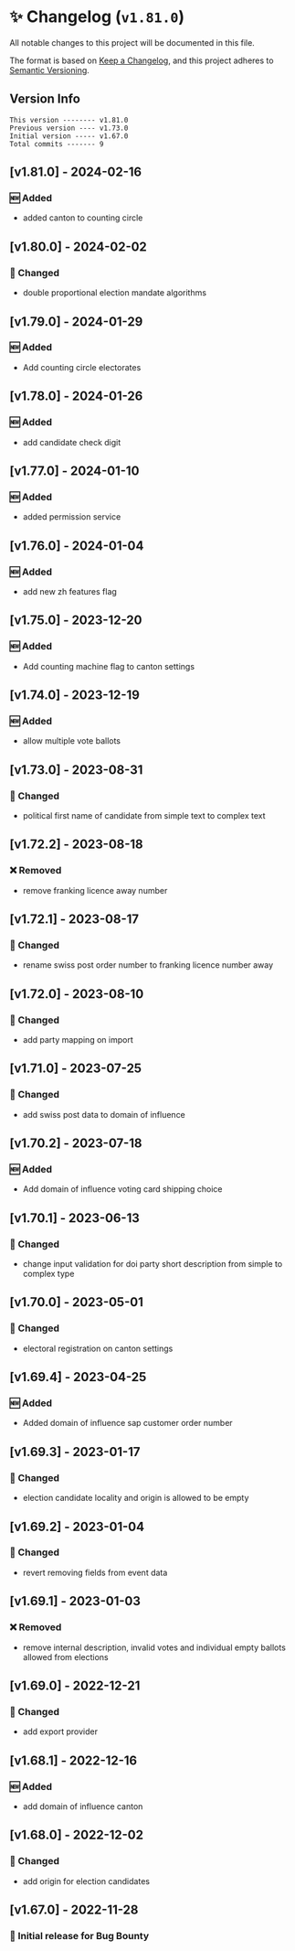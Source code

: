 # ✨ Changelog (`v1.81.0`)

All notable changes to this project will be documented in this file.

The format is based on [Keep a Changelog](https://keepachangelog.com/en/1.0.0/),
and this project adheres to [Semantic Versioning](https://semver.org/spec/v2.0.0.html).

## Version Info

```text
This version -------- v1.81.0
Previous version ---- v1.73.0
Initial version ----- v1.67.0
Total commits ------- 9
```

## [v1.81.0] - 2024-02-16

### :new: Added

- added canton to counting circle

## [v1.80.0] - 2024-02-02

### 🔄 Changed

- double proportional election mandate algorithms

## [v1.79.0] - 2024-01-29

### 🆕 Added

- Add counting circle electorates

## [v1.78.0] - 2024-01-26

### 🆕 Added

- add candidate check digit

## [v1.77.0] - 2024-01-10

### :new: Added

- added permission service

## [v1.76.0] - 2024-01-04

### 🆕 Added

- add new zh features flag

## [v1.75.0] - 2023-12-20

### 🆕 Added

- Add counting machine flag to canton settings

## [v1.74.0] - 2023-12-19

### 🆕 Added

- allow multiple vote ballots

## [v1.73.0] - 2023-08-31

### 🔄 Changed

- political first name of candidate from simple text to complex text

## [v1.72.2] - 2023-08-18

### ❌ Removed

- remove franking licence away number

## [v1.72.1] - 2023-08-17

### 🔄 Changed

- rename swiss post order number to franking licence number away

## [v1.72.0] - 2023-08-10

### 🔄 Changed

- add party mapping on import

## [v1.71.0] - 2023-07-25

### 🔄 Changed

- add swiss post data to domain of influence

## [v1.70.2] - 2023-07-18

### 🆕 Added

- Add domain of influence voting card shipping choice

## [v1.70.1] - 2023-06-13

### 🔄 Changed

- change input validation for doi party short description from simple to complex type

## [v1.70.0] - 2023-05-01

### 🔄 Changed

- electoral registration on canton settings

## [v1.69.4] - 2023-04-25

### 🆕 Added

- Added domain of influence sap customer order number

## [v1.69.3] - 2023-01-17

### 🔄 Changed

- election candidate locality and origin is allowed to be empty

## [v1.69.2] - 2023-01-04

### 🔄 Changed

- revert removing fields from event data

## [v1.69.1] - 2023-01-03

### ❌ Removed

- remove internal description, invalid votes and individual empty ballots allowed from elections

## [v1.69.0] - 2022-12-21

### 🔄 Changed

- add export provider

## [v1.68.1] - 2022-12-16

### 🆕 Added

- add domain of influence canton

## [v1.68.0] - 2022-12-02

### 🔄 Changed

- add origin for election candidates

## [v1.67.0] - 2022-11-28

### 🎉 Initial release for Bug Bounty

